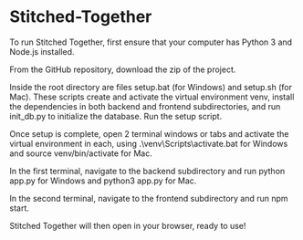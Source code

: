 # Stitched-Together
To run Stitched Together, first ensure that your computer has Python 3 and Node.js installed. 

From the GitHub repository, download the zip of the project.

Inside the root directory are files setup.bat (for Windows) and setup.sh (for Mac). These scripts create and activate the virtual environment venv, install the dependencies in both backend and frontend subdirectories, and run init_db.py to initialize the database. Run the setup script.

Once setup is complete, open 2 terminal windows or tabs and activate the virtual environment in each, using .\venv\Scripts\activate.bat for Windows and source venv/bin/activate for Mac.

In the first terminal, navigate to the backend subdirectory and run python app.py for Windows and python3 app.py for Mac.

In the second terminal, navigate to the frontend subdirectory and run npm start.

Stitched Together will then open in your browser, ready to use!
